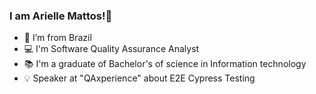 ### I am Arielle Mattos!👋

- 🏡 I’m from Brazil
- 💻 I'm Software Quality Assurance Analyst
- 📚 I'm a graduate of Bachelor's of science in Information technology
- 💡 Speaker at "QAxperience" about E2E Cypress Testing
